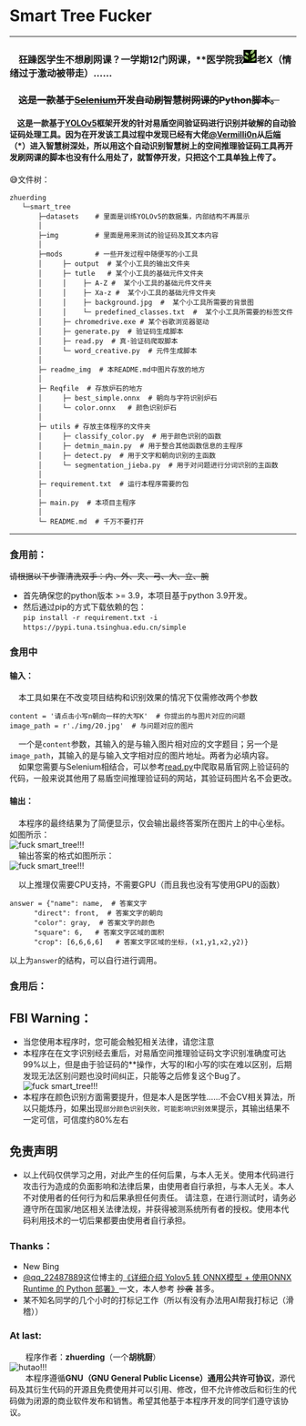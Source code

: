 # Smart Tree Fucker

---
### &nbsp;&nbsp;&nbsp;&nbsp;狂躁医学生不想刷网课？一学期12门网课，**医学院我![img.png](readme_img/img.png)老X（情绪过于激动被带走）……<br />
### &nbsp;&nbsp;&nbsp;&nbsp;~~这是一款基于[Selenium](https://github.com/SeleniumHQ/selenium)开发自动刷智慧树网课的Python脚本。~~
#### &nbsp;&nbsp;&nbsp;&nbsp;这是一款基于[YOLOv5](https://github.com/ultralytics/yolov5)框架开发的针对易盾空间验证码进行识别并破解的自动验证码处理工具。因为在开发该工具过程中发现已经有大佬[@VermiIIi0n](https://github.com/VermiIIi0n)从[后端](https://github.com/VermiIIi0n/fuckZHS)（*）进入智慧树深处，所以用这个自动识别智慧树上的空间推理验证码工具再开发刷网课的脚本也没有什么用处了，就暂停开发，只把这个工具单独上传了。  

😅文件树：  
```
zhuerding
   └─smart_tree  
       ├─datasets    # 里面是训练YOLOv5的数据集，内部结构不再展示
       │
       ├─img         # 里面是用来测试的验证码及其文本内容
       │
       ├─mods        # 一些开发过程中随便写的小工具
       │     ├─ output  # 某个小工具的输出文件夹
       │     ├─ tutle   # 某个小工具的基础元件文件夹
       │     │    ├─ A-Z #  某个小工具的基础元件文件夹
       │     │    ├─ Xa-z #  某个小工具的基础元件文件夹
       │     │    ├─ background.jpg  #  某个小工具所需要的背景图
       │     │    └─ predefined_classes.txt  #  某个小工具所需要的标签文件
       │     ├─ chromedrive.exe # 某个谷歌浏览器驱动
       │     ├─ generate.py  # 验证码生成脚本
       │     ├─ read.py  # 真·验证码爬取脚本
       │     └─ word_creative.py  # 元件生成脚本
       │
       ├─ readme_img  # 本README.md中图片存放的地方
       │ 
       ├─ Reqfile  # 存放炉石的地方
       │     ├─ best_simple.onnx  # 朝向与字符识别炉石
       │     └─ color.onnx   # 颜色识别炉石
       │
       ├─ utils # 存放主体程序的文件夹
       │     ├─ classify_color.py  # 用于颜色识别的函数
       │     ├─ detmin_main.py  # 用于整合其他函数信息的主程序
       │     ├─ detect.py  # 用于文字和朝向识别的主函数
       │     └─ segmentation_jieba.py  # 用于对问题进行分词识别的主函数
       │
       ├─ requirement.txt  # 运行本程序需要的包
       │
       ├─ main.py  # 本项目主程序
       │
       └─ README.md  # 千万不要打开
```
---
### 食用前：
~~请根据以下步骤清洗双手：内、外、夹、弓、大、立、腕~~<br />
- 首先确保您的python版本 >= 3.9，本项目基于python 3.9开发。  
- 然后通过pip的方式下载依赖的包：<br />
```pip install -r requirement.txt -i https://pypi.tuna.tsinghua.edu.cn/simple```
### 食用中<br />
#### 输入：
 &nbsp;&nbsp;&nbsp;&nbsp;本工具如果在不改变项目结构和识别效果的情况下仅需修改两个参数   

    content = '请点击小写n朝向一样的大写K'  # 你提出的与图片对应的问题 
    image_path = r'./img/20.jpg'  # 与问题对应的图片
 &nbsp;&nbsp;&nbsp;&nbsp;一个是```content```参数，其输入的是与输入图片相对应的文字题目；另一个是```image_path```，其输入的是与输入文字相对应的图片地址。两者为必填内容。  
  &nbsp;&nbsp;&nbsp;&nbsp;如果您需要与Selenium相结合，可以参考[read.py](./mods/read.py)中爬取易盾官网上验证码的代码，一般来说其他用了易盾空间推理验证码的网站，其验证码图片名不会更改。  

#### 输出：
 &nbsp;&nbsp;&nbsp;&nbsp;本程序的最终结果为了简便显示，仅会输出最终答案所在图片上的中心坐标。如图所示：  
 ![fuck smart_tree!!!](./readme_img/img_1.png)  
 &nbsp;&nbsp;&nbsp;&nbsp;输出答案的格式如图所示：  
 ![fuck smart_tree!!!](./readme_img/img_2.png)  

 &nbsp;&nbsp;&nbsp;&nbsp;以上推理仅需要CPU支持，不需要GPU（而且我也没有写使用GPU的函数）
 
    answer = {"name": name,  # 答案文字
          "direct": front,  # 答案文字的朝向
          "color": gray,  # 答案文字的颜色
          "square": 6,   # 答案文字区域的面积
          "crop": [6,6,6,6]   # 答案文字区域的坐标，(x1,y1,x2,y2)}
以上为```answer```的结构，可以自行进行调用。

### 食用后：<br />
## FBI Warning：
- 当您使用本程序时，您可能会触犯相关法律，请您注意
- 本程序在在文字识别经去重后，对易盾空间推理验证码文字识别准确度可达99%以上，但是由于验证码的**操作，大写的I和小写的l实在难以区别，后期发现无法区别问题也没时间纠正，只能等之后修复这个Bug了。 <br /> 
![fuck smart_tree!!!](./readme_img/res.jpg)  
- 本程序在颜色识别方面需要提升，但是本人是医学牲……不会CV相关算法，所以只能炼丹，如果出现```部分颜色识别失败，可能影响识别效果```提示，其输出结果不一定可信，可信度约80%左右
## 免责声明
- 以上代码仅供学习之用，对此产生的任何后果，与本人无关。使用本代码进行攻击行为造成的负面影响和法律后果，由使用者自行承担，与本人无关。本人不对使用者的任何行为和后果承担任何责任。
请注意，在进行测试时，请务必遵守所在国家/地区相关法律法规，并获得被测系统所有者的授权。使用本代码利用技术的一切后果都要由使用者自行承担。
### Thanks：<br />
- New Bing
- [@qq_22487889](https://blog.csdn.net/qq_22487889?type=blog)这位博主的[《详细介绍 Yolov5 转 ONNX模型 + 使用ONNX Runtime 的 Python 部署》](https://blog.csdn.net/qq_22487889/article/details/128011883)一文，本人参考 ~~抄袭~~ 甚多。
- 某不知名同学的几个小时的打标记工作（所以有没有办法用AI帮我打标记（滑稽））

### At last:
  程序作者：**zhuerding**（一个**胡桃厨**）  
  ![hutao!!!](readme_img/hutao.jpg)  
  本程序遵循**GNU（GNU General Public License）通用公共许可协议**，源代码及其衍生代码的开源且免费使用并可以引用、修改，但不允许修改后和衍生的代码做为闭源的商业软件发布和销售。希望其他基于本程序开发的同学们遵守该协议。  